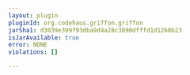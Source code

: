 ```yaml
---
layout: plugin
pluginId: org.codehaus.griffon.griffon
jarSha1: d3039e399f93dba9d4a28c3890dfffd1d1260b23
isJarAvailable: true
error: NONE
violations: []

---
```

